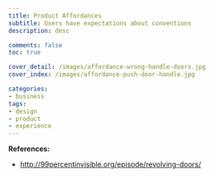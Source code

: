 ```yaml
---
title: Product Affordances
subtitle: Users have expectations about conventions
description: desc

comments: false
toc: true

cover_detail: /images/affordance-wrong-handle-doors.jpg
cover_index: /images/affordance-push-door-handle.jpg

categories:
- business
tags:
- design
- product
- experience
---
```


**References:**
- http://99percentinvisible.org/episode/revolving-doors/